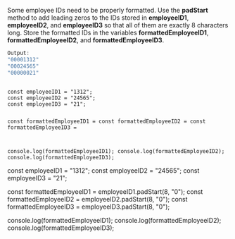 Some employee IDs need to be properly formatted.
Use the **padStart** method to add leading zeros
to the IDs stored in **employeeID1**, **employeeID2**,
and **employeeID3** so that all of them are exactly
8 characters long.
Store the formatted IDs in the variables **formattedEmployeeID1**,
**formattedEmployeeID2**, and **formattedEmployeeID3**.

```js
Output:
"00001312"
"00024565"
"00000021"
```
<codeblock language="javascript" type="exercise" testMode="fixedInput">
<code>
const employeeID1 = "1312";
const employeeID2 = "24565";
const employeeID3 = "21";

const formattedEmployeeID1 =
const formattedEmployeeID2 =
const formattedEmployeeID3 =

console.log(formattedEmployeeID1);
console.log(formattedEmployeeID2);
console.log(formattedEmployeeID3);
</code>

<solution>
const employeeID1 = "1312";
const employeeID2 = "24565";
const employeeID3 = "21";

const formattedEmployeeID1 = employeeID1.padStart(8, "0");
const formattedEmployeeID2 = employeeID2.padStart(8, "0");
const formattedEmployeeID3 = employeeID3.padStart(8, "0");

console.log(formattedEmployeeID1);
console.log(formattedEmployeeID2);
console.log(formattedEmployeeID3);
</solution>
</codeblock>
